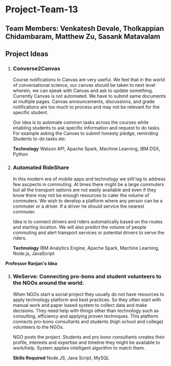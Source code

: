 # Project-Team-13
## Team Members: Venkatesh Devale, Tholkappian Chidambaram, Matthew Zu, Sasank Matavalam
## Project Ideas

1. ### Converse2Canvas

   Course notifications in Canvas are very useful. We feel that in the world of conversational science, our canvas should be taken to next level wherein, we can speak with Canvas and ask to update something. Currently Canvas is not automated. We have to submit same documents at multiple pages. Canvas announcements, discussions, and grade notifications are too much to process and may not be relevant for the specific student.
   
   Our idea is to automate common tasks across the courses while enabling students to ask specific information and request to do tasks. For example asking the Canvas to submit honesty pledge, reminding Students to-do tasks etc.
   
   **Technology** Watson API, Apache Spark, Machine Learning, IBM DSX, Python

2. ### Automated RideShare

   In this modern era of mobile apps and technology we still lag to address few ascpects in commuting. At times there might be a large commuters but all the transport options are not easily available and even if they know there may not be enough resources to cater the volume of commuters. We wish to develop a platform where any person can be a commuter or a driver. If a driver he should service the nearest commuter.
   
   Idea is to connect drivers and riders automatically based on the routes and starting location. We will also predict the volume of people commuting and alert transport services or potential drivers to serve the riders.
   
   **Technology** IBM Analytics Engine, Apache Spark, Machine Learning, Node.js, JavaScript

**Professor Ranjan's Idea**

3. ### WeServe: Connecting  pro-bono and student volunteers to the NGOs around the world.

   When NGOs start a social project they usually do not have resources to apply technology platform and best practices. So they often  start with manual work and paper based system to collect  data and make decisions. They need help with things other than technology such as consulting, efficiency and applying proven techniques. This platform connects pro-bono consultants and students (high  school and college) volunteers to the NGOs.
   
   NGO posts the project. Students and pro  bono consultants creates their profile, interests and expertise and timeline they might be available to work/help. System applies intelligent algorithm to match them.
   
   **Skills Required** Node.JS, Java Script, MySQL
 
